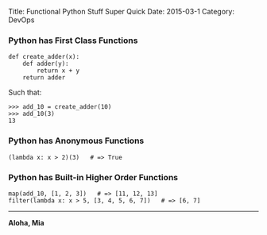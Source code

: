 Title: Functional Python Stuff Super Quick
Date: 2015-03-1
Category: DevOps


### Python has **First Class Functions**

```
def create_adder(x):
    def adder(y):
        return x + y
    return adder
```

Such that:
```
>>> add_10 = create_adder(10)
>>> add_10(3)  
13
```

### Python has **Anonymous Functions**

```
(lambda x: x > 2)(3)   # => True
```


### Python has Built-in **Higher Order Functions**

```
map(add_10, [1, 2, 3])   # => [11, 12, 13]
filter(lambda x: x > 5, [3, 4, 5, 6, 7])   # => [6, 7]
```

----

**Aloha, Mia**